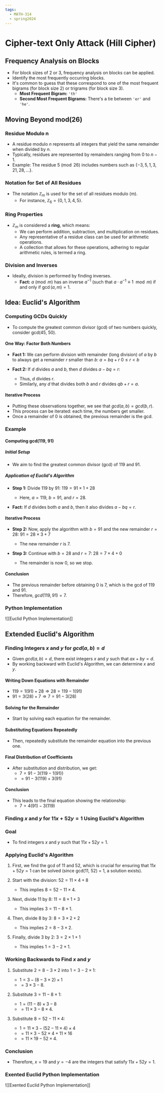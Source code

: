 ```yaml
---
tags:
  - MATH-314
  - spring2024
---
```

# Cipher-text Only Attack (Hill Cipher)

## Frequency Analysis on Blocks
- For block sizes of 2 or 3, frequency analysis on blocks can be applied.
- Identify the most frequently occurring blocks.
- It's common to guess that these correspond to one of the most frequent bigrams (for block size 2) or trigrams (for block size 3).
  - **Most Frequent Bigram:** `'th'`
  - **Second Most Frequent Bigrams:** There's a tie between `'er'` and `'he'`.

## Moving Beyond mod(26)

### Residue Modulo n
- A residue modulo $n$ represents all integers that yield the same remainder when divided by $n$.
- Typically, residues are represented by remainders ranging from 0 to $n-1$.
- Example: The residue $5 \pmod{26}$ includes numbers such as $\{-3, 5, 1, 3, 21, 28, \dots\}$.

### Notation for Set of All Residues
- The notation $\mathbb{Z}_m$ is used for the set of all residues modulo \(m\).
  - For instance, $\mathbb{Z}_6 = \{0, 1, 3, 4, 5\}$.

### Ring Properties
- $\mathbb{Z}_m$ is considered a **ring**, which means:
  - We can perform addition, subtraction, and multiplication on residues.
  - Any representative of a residue class can be used for arithmetic operations.
  - A collection that allows for these operations, adhering to regular arithmetic rules, is termed a ring.

### Division and Inverses
- Ideally, division is performed by finding inverses.
  - **Fact:** $a \pmod{m}$ has an inverse $a^{-1}$ (such that $a \cdot a^{-1} \equiv 1 \mod{m}$) if and only if $\gcd(a, m) = 1$.

## Idea: Euclid's Algorithm

### Computing GCDs Quickly

- To compute the greatest common divisor (gcd) of two numbers quickly, consider gcd(45, 50).

#### One Way: Factor Both Numbers

- **Fact 1:** We can perform division with remainder (long division) of $a$ by $b$ to always get a remainder $r$ smaller than $b$:
  $a = bq + r$
  $0 \leq r < b$

- **Fact 2:** If $d$ divides $a$ and $b$, then $d$ divides $a - bq = r$:
  - Thus, $d$ divides $r$.
  - Similarly, any $d$ that divides both $b$ and $r$ divides $qb + r = a$.

#### Iterative Process

- Putting these observations together, we see that $gcd(a,b) = gcd(b, r)$.
- This process can be iterated: each time, the numbers get smaller.
- Once a remainder of 0 is obtained, the previous remainder is the gcd.

### Example

#### Computing gcd(119, 91)

##### Initial Setup

- We aim to find the greatest common divisor (gcd) of 119 and 91.

##### Application of Euclid's Algorithm

- **Step 1:** Divide 119 by 91:
  $119 = 91 \times 1 + 28$
  - Here, $a = 119$, $b = 91$, and $r = 28$.

- **Fact:** If $d$ divides both $a$ and $b$, then it also divides $a - bq = r$.

#### Iterative Process

- **Step 2:** Now, apply the algorithm with $b = 91$ and the new remainder $r = 28$:
  $91 = 28 \times 3 + 7$
  - The new remainder $r$ is 7.

- **Step 3:** Continue with $b = 28$ and $r = 7$:
  $28 = 7 \times 4 + 0$
  - The remainder is now 0, so we stop.

#### Conclusion

- The previous remainder before obtaining 0 is 7, which is the gcd of 119 and 91.
- Therefore, $gcd(119, 91) = 7$.


### Python Implementation

![[Euclid Python Implementation]]

## Extended Euclid's Algorithm

### Finding Integers $x$ and $y$ for $gcd(a,b) = d$

- Given $gcd(a,b) = d$, there exist integers $x$ and $y$ such that $ax + by = d$.
- By working backward with Euclid's Algorithm, we can determine $x$ and $y$.

#### Writing Down Equations with Remainder

- $119 = 1(91) + 28 \Rightarrow 28 = 119 - 1(91)$
- $91 = 3(28) + 7 \Rightarrow 7 = 91 - 3(28)$

#### Solving for the Remainder

- Start by solving each equation for the remainder.

#### Substituting Equations Repeatedly

- Then, repeatedly substitute the remainder equation into the previous one.

#### Final Distribution of Coefficients

- After substitution and distribution, we get:
  - $7 = 91 - 3(119 - 1(91))$
  - $= 91 - 3(119) + 3(91)$

#### Conclusion

- This leads to the final equation showing the relationship:
  - $7 = 4(91) - 3(119)$

### Finding $x$ and $y$ for $11x + 52y = 1$ Using Euclid's Algorithm

### Goal
- To find integers $x$ and $y$ such that $11x + 52y = 1$.

### Applying Euclid's Algorithm
1. First, we find the gcd of 11 and 52, which is crucial for ensuring that $11x + 52y = 1$ can be solved (since gcd(11, 52) = 1, a solution exists).

2. Start with the division: $52 = 11 \times 4 + 8$
   - This implies $8 = 52 - 11 \times 4$.

3. Next, divide 11 by 8: $11 = 8 \times 1 + 3$
   - This implies $3 = 11 - 8 \times 1$.

4. Then, divide 8 by 3: $8 = 3 \times 2 + 2$
   - This implies $2 = 8 - 3 \times 2$.

5. Finally, divide 3 by 2: $3 = 2 \times 1 + 1$
   - This implies $1 = 3 - 2 \times 1$.

### Working Backwards to Find $x$ and $y$
1. Substitute $2 = 8 - 3 \times 2$ into $1 = 3 - 2 \times 1$:
   - $1 = 3 - (8 - 3 \times 2) \times 1$
   - $= 3 \times 3 - 8$.

2. Substitute $3 = 11 - 8 \times 1$:
   - $1 = (11 - 8) \times 3 - 8$
   - $= 11 \times 3 - 8 \times 4$.

3. Substitute $8 = 52 - 11 \times 4$:
   - $1 = 11 \times 3 - (52 - 11 \times 4) \times 4$
   - $= 11 \times 3 - 52 \times 4 + 11 \times 16$
   - $= 11 \times 19 - 52 \times 4$.

### Conclusion
- Therefore, $x = 19$ and $y = -4$ are the integers that satisfy $11x + 52y = 1$.


### Exented Euclid Python Implementation
![[Exented Euclid Python Implementation]]




